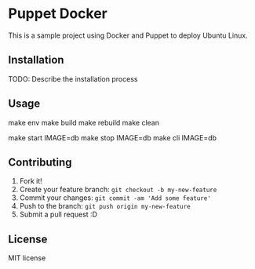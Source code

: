 # Puppet Docker 

This is a sample project using Docker and Puppet to deploy Ubuntu Linux.

## Installation

TODO: Describe the installation process

## Usage

make env
make build
make rebuild
make clean

make start IMAGE=db
make stop IMAGE=db
make cli IMAGE=db

## Contributing

1. Fork it!
2. Create your feature branch: `git checkout -b my-new-feature`
3. Commit your changes: `git commit -am 'Add some feature'`
4. Push to the branch: `git push origin my-new-feature`
5. Submit a pull request :D

## License

MIT license
